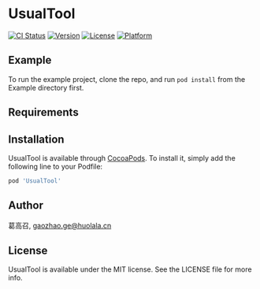 # UsualTool

[![CI Status](https://img.shields.io/travis/葛高召/UsualTool.svg?style=flat)](https://travis-ci.org/葛高召/UsualTool)
[![Version](https://img.shields.io/cocoapods/v/UsualTool.svg?style=flat)](https://cocoapods.org/pods/UsualTool)
[![License](https://img.shields.io/cocoapods/l/UsualTool.svg?style=flat)](https://cocoapods.org/pods/UsualTool)
[![Platform](https://img.shields.io/cocoapods/p/UsualTool.svg?style=flat)](https://cocoapods.org/pods/UsualTool)

## Example

To run the example project, clone the repo, and run `pod install` from the Example directory first.

## Requirements

## Installation

UsualTool is available through [CocoaPods](https://cocoapods.org). To install
it, simply add the following line to your Podfile:

```ruby
pod 'UsualTool'
```

## Author

葛高召, gaozhao.ge@huolala.cn

## License

UsualTool is available under the MIT license. See the LICENSE file for more info.
